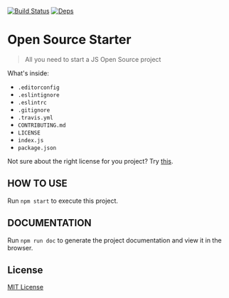[![Build Status](https://travis-ci.org/milano-js/open-source-starter.svg)](https://travis-ci.org/milano-js/open-source-starter) [![Deps](https://david-dm.org/milano-js/open-source-starter.svg)](https://david-dm.org/)

# Open Source Starter
> All you need to start a JS Open Source project

What's inside:

* `.editorconfig`
* `.eslintignore`
* `.eslintrc`
* `.gitignore`
* `.travis.yml`
* `CONTRIBUTING.md`
* `LICENSE`
* `index.js`
* `package.json`

Not sure about the right license for you project? Try [this](http://choosealicense.com/).

## HOW TO USE

Run `npm start` to execute this project.

## DOCUMENTATION

Run `npm run doc` to generate the project documentation and view it in the browser.

## License

[MIT License](http://opensource.org/licenses/MIT)
